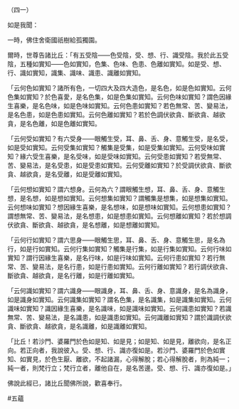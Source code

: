 （四一）

如是我聞：

一時，佛住舍衛國祇樹給孤獨園。

爾時，世尊告諸比丘：「有五受陰——色受陰，受、想、行、識受陰。我於此五受陰，五種如實知——色如實知，色集、色味、色患、色離如實知。如是受、想、行、識如實知，識集、識味、識患、識離如實知。

「云何色如實知？諸所有色，一切四大及四大造色，是名色，如是色如實知。云何色集如實知？於色喜愛，是名色集，如是色集如實知。云何色味如實知？謂色因緣生喜樂，是名色味，如是色味如實知。云何色患如實知？若色無常、苦、變易法，是名色患，如是色患如實知。云何色離如實知？若於色調伏欲貪、斷欲貪、越欲貪，是名色離，如是色離如實知。

「云何受如實知？有六受身——眼觸生受，耳、鼻、舌、身、意觸生受，是名受，如是受如實知。云何受集如實知？觸集是受集，如是受集如實知。云何受味如實知？緣六受生喜樂，是名受味，如是受味如實知。云何受患如實知？若受無常、苦、變易法，是名受患，如是受患如實知。云何受離如實知？於受調伏欲貪、斷欲貪、越欲貪，是名受離，如是受離如實知。

「云何想如實知？謂六想身。云何為六？謂眼觸生想，耳、鼻、舌、身、意觸生想，是名想，如是想如實知。云何想集如實知？謂觸集是想集，如是想集如實知。云何想味如實知？想因緣生喜樂，是名想味，如是想味如實知。云何想患如實知？謂想無常、苦、變易法，是名想患，如是想患如實知。云何想離如實知？若於想調伏欲貪、斷欲貪、越欲貪，是名想離，如是想離如實知。

「云何行如實知？謂六思身——眼觸生思，耳、鼻、舌、身、意觸生思，是名為行，如是行如實知。云何行集如實知？觸集是行集，如是行集如實知。云何行味如實知？謂行因緣生喜樂，是名行味，如是行味如實知。云何行患如實知？若行無常、苦、變易法，是名行患，如是行患如實知。云何行離如實知？若行調伏欲貪、斷欲貪、越欲貪，是名行離，如是行離如實知。

「云何識如實知？謂六識身——眼識身，耳、鼻、舌、身、意識身，是名為識身，如是識身如實知。云何識集如實知？謂名色集，是名識集，如是識集如實知。云何識味如實知？識因緣生喜樂，是名識味，如是識味如實知。云何識患如實知？若識無常、苦、變易法，是名識患，如是識患如實知。云何識離如實知？謂於識調伏欲貪、斷欲貪、越欲貪，是名識離，如是識離如實知。

「比丘！若沙門、婆羅門於色如是知、如是見；如是知、如是見，離欲向，是名正向。若正向者，我說彼入。受、想、行、識亦復如是。若沙門、婆羅門於色如實知、如實見，於色生厭、離欲，不起諸漏，心得解脫；若心得解脫者，則為純一；純一者，則梵行立；梵行立者，離他自在，是名苦邊。受、想、行、識亦復如是。」

佛說此經已，諸比丘聞佛所說，歡喜奉行。



#五蘊
